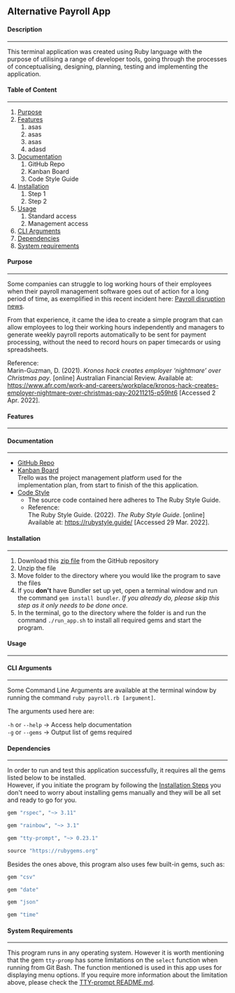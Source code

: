 ## Alternative Payroll App

#### Description
___
This terminal application was created using Ruby language with the purpose of utilising a range of developer tools, going through the processes of conceptualising, designing, planning, testing and implementing the application.

#### Table of Content
____
1. [Purpose](https://github.com/limagisele/terminal-app#description)
2. [Features](https://github.com/limagisele/terminal-app#features)
   1. asas
   2. asas
   3. asas
   4. adasd
3. [Documentation](https://github.com/limagisele/terminal-app#documentation)  
    1. GitHub Repo  
    2. Kanban Board
    3. Code Style Guide
4. [Installation](https://github.com/limagisele/terminal-app#installation)
   1. Step 1
   2. Step 2
5. [Usage](https://github.com/limagisele/terminal-app#usage)
   1. Standard access
   2. Management access
6. [CLI Arguments](https://github.com/limagisele/terminal-app#cli-arguments)
7. [Dependencies](https://github.com/limagisele/terminal-app#dependencies)
8. [System requirements](https://github.com/limagisele/terminal-app#system-requirements)

#### Purpose
____
Some companies can struggle to log working hours of their employees when their payroll management software goes out of action for a long period of time, as exemplified in this recent incident here: [Payroll disruption news](https://www.afr.com/work-and-careers/workplace/kronos-hack-creates-employer-nightmare-over-christmas-pay-20211215-p59ht6).  

From that experience, it came the idea to create a simple program that can allow employees to log their working hours independently and managers to generate weekly payroll reports automatically to be sent for payment processing, without the need to record hours on paper timecards or using spreadsheets.

Reference:  
Marin-Guzman, D. (2021). *Kronos hack creates employer ‘nightmare’ over Christmas pay*. [online] Australian Financial Review. Available at: https://www.afr.com/work-and-careers/workplace/kronos-hack-creates-employer-nightmare-over-christmas-pay-20211215-p59ht6 [Accessed 2 Apr. 2022].

#### Features
____


#### Documentation
____
* [GitHub Repo](https://github.com/limagisele/xxx)
* [Kanban Board](https://trello.com/b/wF75LZtz/alternative-payroll)  
  Trello was the project management platform used for the implementation plan, from start to finish of the this application.
* [Code Style](https://rubystyle.guide/)
  * The source code contained here adheres to The Ruby Style Guide.
  * Reference:  
  The Ruby Style Guide. (2022). *The Ruby Style Guide*. [online] Available at: https://rubystyle.guide/ [Accessed 29 Mar. 2022].

#### Installation
____
1. Download this [zip file](https://github.com/limagisele/terminal-app/archive/refs/heads/master.zip) from the GitHub repository
2. Unzip the file
3. Move folder to the directory where you would like the program to save the files
4. If you **don't** have Bundler set up yet, open a terminal window and run the command `gem install bundler`. *If you already do, please skip this step as it only needs to be done once.*
5. In the terminal, go to the directory where the folder is and run the command `./run_app.sh` to install all required gems and start the program.

#### Usage
____

#### CLI Arguments
____
Some Command Line Arguments are available at the terminal window by running the command `ruby payroll.rb [argument]`.  

The arguments used here are:

`-h` or `--help` -> Access help documentation  
`-g` or `--gems` -> Output list of gems required

#### Dependencies
____
In order to run and test this application successfully, it requires all the gems listed below to be installed.  
However, if you initiate the program by following the [Installation Steps]() you don't need to worry about installing gems manually and they will be all set and ready to go for you.

```ruby
gem "rspec", "~> 3.11"

gem "rainbow", "~> 3.1"

gem "tty-prompt", "~> 0.23.1"

source "https://rubygems.org"
```
Besides the ones above, this program also uses few built-in gems, such as:
```ruby
gem "csv"

gem "date"

gem "json"

gem "time"
```

#### System Requirements
____
This program runs in any operating system. However it is worth mentioning that the gem `tty-promp` has some limitations on the `select` function when running from Git Bash. The function mentioned is used in this app uses for displaying menu options.
If you require more information about the limitation above, please check the [TTY-prompt README.md](https://github.com/piotrmurach/tty-prompt#windows-support).